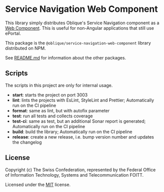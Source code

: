 # Service Navigation Web Component

This library simply distributes Oblique's Service Navigation component as a [Web Component](https://angular.dev/guide/elements).
This is useful for non-Angular applications that still use ePortal.

This package is the `@oblique/service-navigation-web-component` library distributed on NPM.

See [README.md](../../README.md) for information about the other packages.

## Scripts

The scripts in this project are only for internal usage.

- **start**: starts the project on port 3003
- **lint**: lints the projects with EsLint, StyleLint and Prettier; Automatically run on the CI pipeline
- **format**: same as lint, but with autofix parameter
- **test**: run all tests and collects coverage
- **test-ci**: same as test, but an additional Sonar report is generated; Automatically run on the CI pipeline
- **build**: build the library; Automatically run on the CI pipeline
- **release**: create a new release, i.e. bump version number and updates the changelog

## License

Copyright (c) The Swiss Confederation, represented by the Federal Office of Information Technology, Systems and Telecommunication FOITT.

Licensed under the [MIT](../../LICENSE) license.
